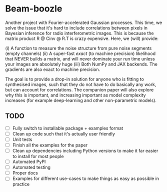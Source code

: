 # Beam-boozle

Another project with Fourier-accelerated Gaussian processes. This time, we solve the issue that it's hard to include correlations between pixels in Bayesian inference for radio interferometric images. This is because the matrix product R @ Cinv @ R.T is crazy expensive. Here, we (will) provide:

(i) A function to measure the noise structure from pure noise segments (empty channels)
(ii) A super-fast _exact_ (to machine precision) likelihood that NEVER builds a matrix, and will never dominate your run time unless your images are absolutely huge
(iii) Both NumPy and JAX backends. The gradients are also exact to machine precision.

The goal is to provide a drop-in solution for anyone who is fitting to synthesised images, such that they do not have to do basically any work, but can account for correlations. The companion paper will also explore why this is important, and increasing important as model complexity increases (for example deep-learning and other non-parametric models).

## TODO

- [ ] Fully switch to installable package + examples format
- [ ] Clean up code such that it's actually user friendly
- [ ] Unit tests
- [ ] Finish all the examples for the paper
- [ ] Clean up dependencies including Python versions to make it far easier to install for most people
- [ ] Automated PyPI
- [ ] Automated testing
- [ ] Proper docs
- [ ] Examples for different use-cases to make things as easy as possible in practice
